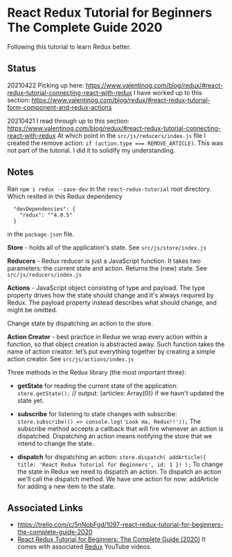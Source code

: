 # React Redux Tutorial for Beginners The Complete Guide 2020

Following this tutorial to learn Redux better.

## Status
20210422
Picking up here: https://www.valentinog.com/blog/redux/#react-redux-tutorial-connecting-react-with-redux
I have worked up to this section:
https://www.valentinog.com/blog/redux/#react-redux-tutorial-form-component-and-redux-actions

20210421
I read through up to this section:
https://www.valentinog.com/blog/redux/#react-redux-tutorial-connecting-react-with-redux
At which point in the `src/js/reducers/index.js` file I created the remove action: `if (action.type === REMOVE_ARTICLE)`. This was not part of the tutorial. I did it to solidify my understanding.

## Notes
Ran `npm i redux --save-dev` in the `react-redux-tutorial` root directory. Which reslted in this Redux dependency
```
  "devDependencies": {
    "redux": "^4.0.5"
  }
```
 in the `package.json` file.

**Store** - holds all of the application's state.
See `src/js/store/index.js`

**Reducers** - Redux reducer is just a JavaScript function. It takes two parameters: the current state and action. Returns the (new) state.
See `src/js/reducers/index.js`

**Actions** - JavaScript object consisting of type and payload. The type property drives how the state should change and it's always required by Redux. The payload property instead describes what should change, and might be omitted.

Change state by dispatching an action to the store.

**Action Creator** - best practice in Redux we wrap every action within a function, so that object creation is abstracted away. Such function takes the name of action creator: let’s put everything together by creating a simple action creator.
See `src/js/actions/index.js`

Three methods in the Redux library (the most important three):
* **getState** for reading the current state of the application: 
`store.getState();` // output: {articles: Array(0)} if we havn't updated the state yet.

* **subscribe** for listening to state changes with subscribe:
`store.subscribe(() => console.log('Look ma, Redux!!'));`
The subscribe method accepts a callback that will fire whenever an action is dispatched. 
Dispatching an action means notifying the store that we intend to change the state.

* **dispatch** for dispatching an action:
 `store.dispatch( addArticle({ title: 'React Redux Tutorial for Beginners', id: 1 }) );`
 To change the state in Redux we need to dispatch an action. 
 To dispatch an action we'll call the dispatch method. 
 We have one action for now: addArticle for adding a new item to the state. 

## Associated Links
* https://trello.com/c/5nNobFgd/1097-react-redux-tutorial-for-beginners-the-complete-guide-2020
* [React Redux Tutorial for Beginners: The Complete Guide (2020)](https://www.valentinog.com/blog/redux/) 
It comes with associated [Redux](https://www.youtube.com/playlist?list=PLfNd7po_IV0GTfQb8RJirrt83BFMF-Lj0) YouTube videos.